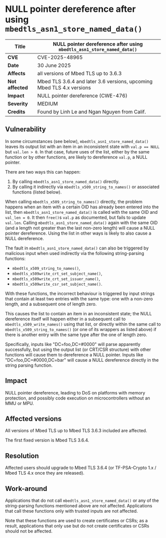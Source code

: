 # NULL pointer dereference after using `mbedtls_asn1_store_named_data()`

**Title** | NULL pointer dereference after using `mbedtls_asn1_store_named_data()`
--------- | ----------------------------------------------------------
**CVE** | CVE-2025-48965
**Date** | 30 June 2025
**Affects** | all versions of Mbed TLS up to 3.6.3
**Not affected** | Mbed TLS 3.6.4 and later 3.6 versions, upcoming Mbed TLS 4.x versions
**Impact** | NULL pointer dereference (CWE-476)
**Severity** | MEDIUM
**Credits** | Found by Linh Le and Ngan Nguyen from Calif.

## Vulnerability

In some circumstances (see below), `mbedtls_asn1_store_named_data()` leaves its
output list with an item in an inconsistent state with `val.p == NULL` but
`val.len > 0`. In that case, future uses of the list, either by the same
function or by other functions, are likely to dereference `val.p`, a NULL
pointer.

There are two ways this can happen:

1. By calling `mbedtls_asn1_store_named_data()` directly.
2. By calling it indirectly via `mbedtls_x509_string_to_names()` or associated
   functions (listed below).

When calling `mbedtls_x509_string_to_names()` directly, the problem happens when
an item with a certain OID has already been entered into the list, then
`mbedtls_asn1_store_named_data()` is called with the same OID and `val_len = 0`.
It then `free()`s `val.p` as documented, but fails to update `val.len`. Calling
`mbedtls_asn1_store_named_data()` again with the same OID (and a length not
greater than the last non-zero length) will cause a NULL pointer dereference.
Using the list in other ways is likely to also cause a NULL dereference.

The fault in `mbedtls_asn1_store_named_data()` can also be triggered by
malicious input when used indirectly via the following string-parsing functions:

- `mbedtls_x509_string_to_names()`, 
- `mbedtls_x509write_crt_set_subject_name()`,
- `mbedtls_x509write_crt_set_issuer_name()`,
- `mbedtls_x509write_csr_set_subject_name()`.

With these functions, the incorrect behaviour is triggered by input strings that
contain at least two entries with the same type: one with a non-zero length, and
a subsequent one of length zero.

This causes the list to contain an item in an inconsistent state; the NULL
dereference itself will happen either in a subsequent call to
`mbedtls_x509_write_names()` using that list, or directly within the same call
to `mbedtls_x509_string_to_names()` (or one of its wrappers as listed above) if
there is another entry with the same type after the one of length zero.

Specifically, inputs like "DC=foo,DC=#0000" will parse apparently successfully,
but using the output list (or CRT/CSR structure) with other functions will cause
them to dereference a NULL pointer. Inputs like "DC=foo,DC=#0000,DC=bar" will
cause a NULL dereference directly in the string parsing function.

## Impact

NULL pointer dereference, leading to DoS on platforms with memory protection,
and possibly code execution on microcontrollers without an MMU or MPU.

## Affected versions

All versions of Mbed TLS up to Mbed TLS 3.6.3 included are affected.

The first fixed version is Mbed TLS 3.6.4.

## Resolution

Affected users should upgrade to Mbed TLS 3.6.4 (or TF-PSA-Crypto 1.x / Mbed TLS
4.x once they are released).

## Work-around

Applications that do not call `mbedtls_asn1_store_named_data()` or any of the
string-parsing functions mentioned above are not affected. Applications that
call these functions only with trusted inputs are not affected.

Note that these functions are used to create certificates or CSRs; as a result,
applications that only use but do not create certificates or CSRs should not be
affected.
